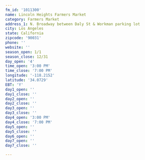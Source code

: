 ```yaml
---
fm_id: '1011300'
name: Lincoln Heights Farmers Market
category: Farmers Market
address_1: N. Broadway between Daly St & Workman parking lot
city: Los Angeles
state: California
zipcode: '90031'
phone: ''
website: ''
season_open: 1/1
season_close: 12/31
day_open: '4'
time_open: '3:00 PM'
time_close: '7:00 PM'
longitude: '-118.2152'
latitude: '34.0729'
EBT: 'Y'
day1_open: ''
day1_close: ''
day2_open: ''
day2_close: ''
day3_open: ''
day3_close: ''
day4_open: '3:00 PM'
day4_close: '7:00 PM'
day5_open: ''
day5_close: ''
day6_open: ''
day7_open: ''
day7_close: ''

---
```

